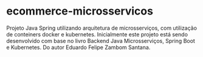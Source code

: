 # ecommerce-microsservicos
Projeto Java Spring utilizando arquitetura de microsserviços, com utilização de conteiners docker e kubernetes. Inicialmente este projeto está sendo desenvolvido com base no livro Backend Java Microsserviços, Spring Boot e Kubernetes. Do autor Eduardo Felipe Zambom Santana.
